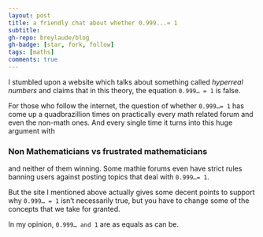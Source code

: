 ```yaml
---
layout: post
title: a friendly chat about whether 0.999...= 1
subtitle: 
gh-repo: breylaude/blog
gh-badge: [star, fork, follow]
tags: [maths]
comments: true
---
```


I stumbled upon a website which talks about something called *hyperreal numbers* and claims that in this theory, the equation `0.999… = 1` is false.

For those who follow the internet, the question of whether `0.999…= 1` has come up a quadbrazillion times on practically every math related forum and even the non-math ones. And every single time it turns into this huge argument with

### Non Mathematicians vs frustrated mathematicians

and neither of them winning. Some mathie forums even have strict rules banning users against posting topics that deal with `0.999…= 1`.

But the site I mentioned above actually gives some decent points to support why `0.999… = 1` isn’t necessarily true, but you have to change some of the concepts that we take for granted.

In my opinion, `0.999… and 1` are as equals as can be.
